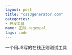 ```yaml
---
layout: post
title: "css3generator.com"
categories:
- 开发工具
name: 正则-regexpal
tags: code
---
```


一个用JS写的在线正则测试工具<!--break-->
